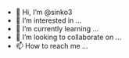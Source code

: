 - 👋 Hi, I’m @sinko3
- 👀 I’m interested in ...
- 🌱 I’m currently learning ...
- 💞️ I’m looking to collaborate on ...
- 📫 How to reach me ...

<!---
sinko3/sinko3 is a ✨ special ✨ repository because its `README.md` (this file) appears on your GitHub profile.
You can click the Preview link to take a look at your changes.

gdjsgdsf
--->
